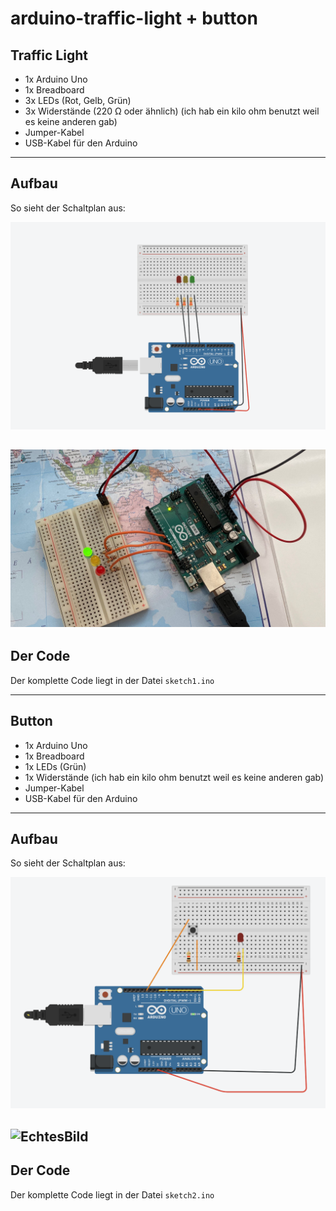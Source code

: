 # arduino-traffic-light + button

## Traffic Light
- 1x Arduino Uno  
- 1x Breadboard  
- 3x LEDs (Rot, Gelb, Grün)  
- 3x Widerstände (220 Ω oder ähnlich) (ich hab ein kilo ohm benutzt weil es keine anderen gab)  
- Jumper-Kabel  
- USB-Kabel für den Arduino  

---

## Aufbau
So sieht der Schaltplan aus:  

![Schaltplan](arduinotrafficlightCAD.png)

![EchtesBild](arduinoechtbildtrafficliught.jpeg)
---

## Der Code
Der komplette Code liegt in der Datei `sketch1.ino`

---

## Button
- 1x Arduino Uno  
- 1x Breadboard  
- 1x LEDs (Grün)  
- 1x Widerstände (ich hab ein kilo ohm benutzt weil es keine anderen gab)  
- Jumper-Kabel  
- USB-Kabel für den Arduino  

---

## Aufbau
So sieht der Schaltplan aus:  

![Schaltplan](arduinobutton.png)

![EchtesBild](arduinoreal.jpeg)
---

## Der Code
Der komplette Code liegt in der Datei `sketch2.ino`
